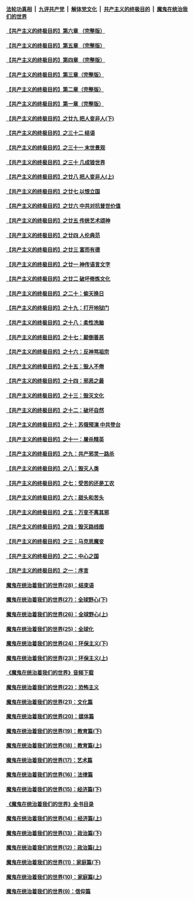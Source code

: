 ####  [法轮功真相](../../../../basic/blob/master/README.md?t=04300701) &nbsp;|&nbsp; [九评共产党](../../../../9ping.md/blob/master/README.md?t=04300701) &nbsp;|&nbsp; [解体党文化](../../../../jtdwh.md/blob/master/README.md?t=04300701)  &nbsp;|&nbsp; [共产主义的终极目的](../../../../gczydzjmd.md/blob/master/README.md?t=04300701) &nbsp;|&nbsp; [魔鬼在统治我们的世界](../../../../mgztzwmdsj.md/blob/master/README.md?t=04300701) 

#### [【共产主义的终极目的】第六章 （完整版）](../pages/nsc422/n11428913.md?t=04300701) 

#### [【共产主义的终极目的】第五章 （完整版）](../pages/nsc422/n11428912.md?t=04300701) 

#### [【共产主义的终极目的】第四章 （完整版）](../pages/nsc422/n11428907.md?t=04300701) 

#### [【共产主义的终极目的】第三章（完整版）](../pages/nsc422/n11428848.md?t=04300701) 

#### [【共产主义的终极目的】第二章（完整版）](../pages/nsc422/n11428831.md?t=04300701) 

#### [【共产主义的终极目的】第一章（完整版）](../pages/nsc422/n11417651.md?t=04300701) 

#### [【共产主义的终极目的】之廿九 把人变非人(下)](../pages/nsc422/n11344140.md?t=04300701) 

#### [【共产主义的终极目的】之三十二 结语](../pages/nsc422/n11360535.md?t=04300701) 

#### [【共产主义的终极目的】之三十一 末世景观](../pages/nsc422/n11351129.md?t=04300701) 

#### [【共产主义的终极目的】之三十 几成狼世界](../pages/nsc422/n11348280.md?t=04300701) 

#### [【共产主义的终极目的】之廿八 把人变非人(上)](../pages/nsc422/n11340492.md?t=04300701) 

#### [【共产主义的终极目的】之廿七 以恨立国](../pages/nsc422/n11336944.md?t=04300701) 

#### [【共产主义的终极目的】之廿六 中共对抗普世价值](../pages/nsc422/n11324785.md?t=04300701) 

#### [【共产主义的终极目的】之廿五 传统艺术颂神](../pages/nsc422/n11296396.md?t=04300701) 

#### [【共产主义的终极目的】之廿四 人伦典范](../pages/nsc422/n11296397.md?t=04300701) 

#### [【共产主义的终极目的】之廿三 富而有德](../pages/nsc422/n11283598.md?t=04300701) 

#### [【共产主义的终极目的】之廿一 神传语言文字](../pages/nsc422/n11263265.md?t=04300701) 

#### [【共产主义的终极目的】之廿二 破坏修炼文化](../pages/nsc422/n11245728.md?t=04300701) 

#### [【共产主义的终极目的】之二十：偷天换日](../pages/nsc422/n11238846.md?t=04300701) 

#### [【共产主义的终极目的】之十九：打开地狱门](../pages/nsc422/n11206376.md?t=04300701) 

#### [【共产主义的终极目的】之十八：柔性洗脑](../pages/nsc422/n11199994.md?t=04300701) 

#### [【共产主义的终极目的】之十七：颠倒善恶](../pages/nsc422/n11179782.md?t=04300701) 

#### [【共产主义的终极目的】之十六：反神骂祖宗](../pages/nsc422/n11166798.md?t=04300701) 

#### [【共产主义的终极目的】之十五：毁人不倦](../pages/nsc422/n11166792.md?t=04300701) 

#### [【共产主义的终极目的】之十四：邪恶之最](../pages/nsc422/n11150249.md?t=04300701) 

#### [【共产主义的终极目的】之十三：毁灭文化](../pages/nsc422/n11135227.md?t=04300701) 

#### [【共产主义的终极目的】之十二：破坏自然](../pages/nsc422/n11135214.md?t=04300701) 

#### [【共产主义的终极目的】之十：苏俄预演 中共登台](../pages/nsc422/n11118424.md?t=04300701) 

#### [【共产主义的终极目的】之十一：屠杀精英](../pages/nsc422/n11118442.md?t=04300701) 

#### [【共产主义的终极目的】之九：共产邪灵一路杀](../pages/nsc422/n11114139.md?t=04300701) 

#### [【共产主义的终极目的】之八：毁灭人类](../pages/nsc422/n11108503.md?t=04300701) 

#### [【共产主义的终极目的】之七：受苦的还是工农](../pages/nsc422/n11101809.md?t=04300701) 

#### [【共产主义的终极目的】之六：甜头和苦头](../pages/nsc422/n11096971.md?t=04300701) 

#### [【共产主义的终极目的】之五：万变不离其邪](../pages/nsc422/n11091285.md?t=04300701) 

#### [【共产主义的终极目的】之四：毁灭路线图](../pages/nsc422/n11086284.md?t=04300701) 

#### [【共产主义的终极目的】之三：马克思魔变](../pages/nsc422/n11061941.md?t=04300701) 

#### [【共产主义的终极目的】之二：中心之国](../pages/nsc422/n11047728.md?t=04300701) 

#### [【共产主义的终极目的】之一：序言](../pages/nsc422/n11086077.md?t=04300701) 

#### [魔鬼在统治着我们的世界(28)：结束语](../pages/nsc422/n10936246.md?t=04300701) 

#### [魔鬼在统治着我们的世界(27)：全球野心(下)](../pages/nsc422/n10928319.md?t=04300701) 

#### [魔鬼在统治着我们的世界(26)：全球野心(上)](../pages/nsc422/n10900318.md?t=04300701) 

#### [魔鬼在统治着我们的世界(25)：全球化](../pages/nsc422/n10788205.md?t=04300701) 

#### [魔鬼在统治着我们的世界(24)：环保主义(下)](../pages/nsc422/n10695307.md?t=04300701) 

#### [魔鬼在统治着我们的世界(23)：环保主义(上)](../pages/nsc422/n10688613.md?t=04300701) 

#### [《魔鬼在统治着我们的世界》音频下载](../pages/nsc422/n10635553.md?t=04300701) 

#### [魔鬼在统治着我们的世界(22)：恐怖主义](../pages/nsc422/n10614727.md?t=04300701) 

#### [魔鬼在统治着我们的世界(21)：文化篇](../pages/nsc422/n10597706.md?t=04300701) 

#### [魔鬼在统治着我们的世界(20)：媒体篇](../pages/nsc422/n10586579.md?t=04300701) 

#### [魔鬼在统治着我们的世界(19)：教育篇(下)](../pages/nsc422/n10564808.md?t=04300701) 

#### [魔鬼在统治着我们的世界(18)：教育篇(上)](../pages/nsc422/n10526970.md?t=04300701) 

#### [魔鬼在统治着我们的世界(17)：艺术篇](../pages/nsc422/n10499093.md?t=04300701) 

#### [魔鬼在统治着我们的世界(16)：法律篇](../pages/nsc422/n10485969.md?t=04300701) 

#### [魔鬼在统治着我们的世界(15)：经济篇(下)](../pages/nsc422/n10469975.md?t=04300701) 

#### [《魔鬼在统治着我们的世界》全书目录](../pages/nsc422/n10464261.md?t=04300701) 

#### [魔鬼在统治着我们的世界(14)：经济篇(上)](../pages/nsc422/n10457370.md?t=04300701) 

#### [魔鬼在统治着我们的世界(13)：政治篇(下)](../pages/nsc422/n10448270.md?t=04300701) 

#### [魔鬼在统治着我们的世界(12)：政治篇(上)](../pages/nsc422/n10444576.md?t=04300701) 

#### [魔鬼在统治着我们的世界(11)：家庭篇(下)](../pages/nsc422/n10440961.md?t=04300701) 

#### [魔鬼在统治着我们的世界(10)：家庭篇(上)](../pages/nsc422/n10435448.md?t=04300701) 

#### [魔鬼在统治着我们的世界(9)：信仰篇](../pages/nsc422/n10432159.md?t=04300701) 

